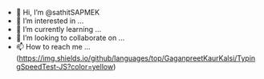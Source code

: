 - 👋 Hi, I’m @sathitSAPMEK
- 👀 I’m interested in ...
- 🌱 I’m currently learning ...
- 💞️ I’m looking to collaborate on ...
- 📫 How to reach me ...
(https://img.shields.io/github/languages/top/GaganpreetKaurKalsi/TypingSpeedTest-JS?color=yellow)
<!---
sathitSAPMEK/sathitSAPMEK is a ✨ special ✨ repository because its `README.md` (this file) appears on your GitHub profile.
You can click the Preview link to take a look at your changes.
--->
